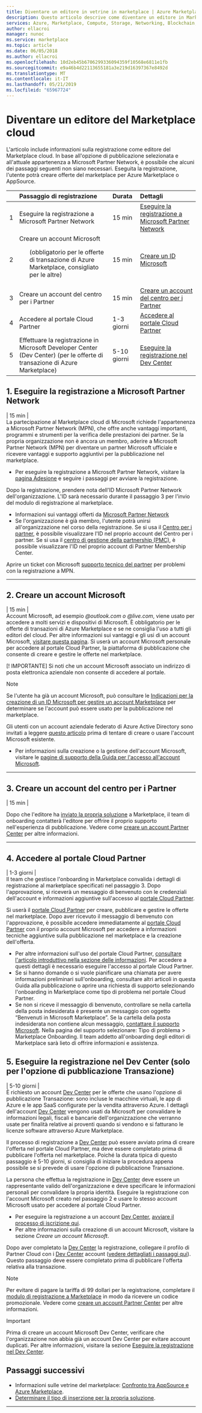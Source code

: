 ```yaml
---
title: Diventare un editore in vetrine in marketplace | Azure Marketplace
description: Questo articolo descrive come diventare un editore in Marketplace.
services: Azure, Marketplace, Compute, Storage, Networking, Blockchain, Security
author: ellacroi
manager: nunoc
ms.service: marketplace
ms.topic: article
ms.date: 06/05/2018
ms.author: ellacroi
ms.openlocfilehash: 10d2eb45b6706299336094359f10568e6811e1fb
ms.sourcegitcommit: e9a46b4d22113655181a3e219d16397367e8492d
ms.translationtype: MT
ms.contentlocale: it-IT
ms.lasthandoff: 05/21/2019
ms.locfileid: "65967724"
---
```

# <a name="become-a-cloud-marketplace-publisher"></a>Diventare un editore del Marketplace cloud

L'articolo include informazioni sulla registrazione come editore del Marketplace cloud. In base all'opzione di pubblicazione selezionata e all'attuale appartenenza a Microsoft Partner Network, è possibile che alcuni dei passaggi seguenti non siano necessari. Eseguita la registrazione, l'utente potrà creare offerte del marketplace per Azure Marketplace o AppSource.


|  | Passaggio di registrazione | Durata | Dettagli |  
|:--- |:--- |:--- |:--- |  
| 1 | Eseguire la registrazione a Microsoft Partner Network | 15 min | [Eseguire la registrazione a Microsoft Partner Network](https://docs.microsoft.com/azure/marketplace/become-publisher#1-register-in-microsoft-partner-network) |  
| 2 | Creare un account Microsoft <ul>(obbligatorio per le offerte di transazione di Azure Marketplace, consigliato per le altre)</ul> | 15 min | [Creare un ID Microsoft](https://docs.microsoft.com/azure/marketplace/become-publisher#2-create-a-microsoft-account) |  
| 3 | Creare un account del centro per i Partner | 15 min | [Creare un account del centro per i Partner](https://partner.microsoft.com/dashboard/account/v3/enrollment/introduction/azureisv) |  
| 4 |  Accedere al portale Cloud Partner | 1-3 giorni | [Accedere al portale Cloud Partner](https://docs.microsoft.com/azure/marketplace/become-publisher#4-sign-into-cloud-partner-portal) |  
| 5 | Effettuare la registrazione in Microsoft Developer Center (Dev Center) (per le offerte di transazione di Azure Marketplace) | 5-10 giorni | [Eseguire la registrazione nel Dev Center](https://docs.microsoft.com/azure/marketplace/become-publisher#5-register-in-dev-center-for-transact-publishing-option-only) |  


## <a name="1-register-in-microsoft-partner-network"></a>1. Eseguire la registrazione a Microsoft Partner Network  
| 15 min |  
La partecipazione al Marketplace cloud di Microsoft richiede l'appartenenza a Microsoft Partner Network (MPN), che offre anche vantaggi importanti, programmi e strumenti per la verifica delle prestazioni dei partner. Se la propria organizzazione non è ancora un membro, aderire a Microsoft Partner Network (MPN) per diventare un partner Microsoft ufficiale e ricevere vantaggi e supporto aggiuntivi per la pubblicazione nel marketplace. 

*   Per eseguire la registrazione a Microsoft Partner Network, visitare la [pagina Adesione](https://partner.microsoft.com/membership) e seguire i passaggi per avviare la registrazione.  

Dopo la registrazione, prendere nota dell'ID Microsoft Partner Network dell'organizzazione. L'ID sarà necessario durante il passaggio 3 per l'invio del modulo di registrazione al marketplace.
*   Informazioni sui vantaggi offerti da [Microsoft Partner Network](https://partner.microsoft.com/commercial)
*   Se l'organizzazione è già membro, l'utente potrà unirsi all'organizzazione nel corso della registrazione. Se si usa il [Centro per i partner](https://partnercenter.microsoft.com/partner/home), è possibile visualizzare l'ID nel proprio account del Centro per i partner. Se si usa il [centro di gestione della partnership (PMC)](https://partners.microsoft.com/partnerprogram/PartnerMembershipCenter.aspx), è possibile visualizzare l'ID nel proprio account di Partner Membership Center. 

Aprire un ticket con Microsoft [supporto tecnico del partner](https://partner.microsoft.com/support) per problemi con la registrazione a MPN.

---

## <a name="2-create-a-microsoft-account"></a>2. Creare un account Microsoft  
| 15 min |  
Account Microsoft, ad esempio  *\@outlook.com o \@live.com*, viene usato per accedere a molti servizi e dispositivi di Microsoft. È obbligatorio per le offerte di transazioni di Azure Marketplace e se ne consiglia l'uso a tutti gli editori del cloud. Per altre informazioni sui vantaggi e gli usi di un account Microsoft, [visitare questa pagina](https://account.microsoft.com/account/). Si userà un account Microsoft personale per accedere al portale Cloud Partner, la piattaforma di pubblicazione che consente di creare e gestire le offerte nel marketplace. 

[! IMPORTANTE] Si noti che un account Microsoft associato un indirizzo di posta elettronica aziendale non consente di accedere al portale.

> [!Note]
> Se l'utente ha già un account Microsoft, può consultare le [Indicazioni per la creazione di un ID Microsoft per gestire un account Marketplace](https://docs.microsoft.com/azure/marketplace/guidelines#guidelines-for-creating-a-microsoft-id-to-manage-a-marketplace-account) per determinare se l'account può essere usato per la pubblicazione nel marketplace. 
> 
> Gli utenti con un account aziendale federato di Azure Active Directory sono invitati a leggere [questo articolo](https://docs.microsoft.com/azure/marketplace/guidelines#issue-microsoft-id-in-an-azure-ad-federated-domain) prima di tentare di creare o usare l'account Microsoft esistente.

*   Per informazioni sulla creazione o la gestione dell'account Microsoft, visitare le [pagine di supporto della Guida per l'accesso all'account Microsoft](https://support.microsoft.com/products/microsoft-account?category=manage-account).


---

## <a name="3-create-a-partner-center-account"></a>3. Creare un account del centro per i Partner  
| 15 min |  

Dopo che l'editore ha [inviato la propria soluzione](https://partner.microsoft.com/dashboard/account/v3/enrollment/introduction/azureisv) a Marketplace, il team di onboarding contatterà l'editore per offrire il proprio supporto nell'esperienza di pubblicazione. Vedere come [creare un account Partner Center](https://docs.microsoft.com/azure/marketplace/partner-center-portal/create-account) per altre informazioni.

<!---
Complete this brief [registration form](https://azuremarketplace.microsoft.com/sell/signup) to become a marketplace publisher. The information submitted on this form will be used to create a publisher account in the Cloud Partner Portal which will allow you to create, publish, and manage marketplace offers.

You will be asked to include the following information:
*   Details about your organization, including your Microsoft Partner Network ID (which you can look up in either [Partner Center](https://partnercenter.microsoft.com/partner/home) or [Partner Membership Center](https://partners.microsoft.com/partnerprogram/PartnerMembershipCenter.aspx))
*   A brief description of your initial app or consulting services offer that you intend to publish, including the Microsoft product or service to which your offer most closely aligns
*   The target audience for your app or service 
-->

---
## <a name="4-sign-into-cloud-partner-portal"></a>4. Accedere al portale Cloud Partner
| 1-3 giorni | <br>
Il team che gestisce l'onboarding in Marketplace convalida i dettagli di registrazione al marketplace specificati nel passaggio 3. Dopo l'approvazione, si riceverà un messaggio di benvenuto con le credenziali dell'account e informazioni aggiuntive sull'accesso al [portale Cloud Partner](https://cloudpartner.azure.com).

Si userà il [portale Cloud Partner](https://cloudpartner.azure.com) per creare, pubblicare e gestire le offerte nel marketplace. Dopo aver ricevuto il messaggio di benvenuto con l'approvazione, è possibile accedere immediatamente al [portale Cloud Partner](https://cloudpartner.azure.com) con il proprio account Microsoft per accedere a informazioni tecniche aggiuntive sulla pubblicazione nel marketplace e la creazione dell'offerta. 
*   Per altre informazioni sull'uso del portale Cloud Partner, [consultare l'articolo introduttivo nella sezione delle informazioni](https://docs.microsoft.com/azure/marketplace/cloud-partner-portal-orig/cloud-partner-portal-getting-started-with-the-cloud-partner-portal). Per accedere a questi dettagli è necessario eseguire l'accesso al portale Cloud Partner.
*   Se si hanno domande o si vuole pianificare una chiamata per avere informazioni preliminari sull'onboarding, consultare altri articoli in questa Guida alla pubblicazione o aprire una richiesta di supporto selezionando l'onboarding in Marketplace come tipo di problema nel portale Cloud Partner.
*   Se non si riceve il messaggio di benvenuto, controllare se nella cartella della posta indesiderata è presente un messaggio con oggetto “Benvenuti in Microsoft Marketplace”. Se la cartella della posta indesiderata non contiene alcun messaggio, [contattare il supporto Microsoft](https://support.microsoft.com/getsupport?wf=0&tenant=classiccommercial&oaspworkflow=start_1.0.0.0&locale=&supportregion=&pesid=16230&forceorigin=esmc&ccsid=636595105151894820). Nella pagina del supporto selezionare: Tipo di problema > Marketplace Onboarding.  Il team addetto all'onboarding degli editori di Marketplace sarà lieto di offrire informazioni e assistenza. 


## <a name="5-register-in-dev-center-for-transact-publishing-option-only"></a>5. Eseguire la registrazione nel Dev Center (solo per l'opzione di pubblicazione Transazione) 
| 5-10 giorni |  
È richiesto un account [Dev Center](https://developer.microsoft.com/store/register) per le offerte che usano l'opzione di pubblicazione Transazione: sono incluse le macchine virtuali, le app di Azure e le app SaaS configurate per la vendita attraverso Azure. I dettagli dell'account [Dev Center](https://developer.microsoft.com/store/register) vengono usati da Microsoft per convalidare le informazioni legali, fiscali e bancarie dell'organizzazione che verranno usate per finalità relative ai proventi quando si vendono e si fatturano le licenze software attraverso Azure Marketplace. 

Il processo di registrazione a [Dev Center](https://developer.microsoft.com/store/register) può essere avviato prima di creare l'offerta nel portale Cloud Partner, ma deve essere completato prima di pubblicare l'offerta nel marketplace. Poiché la durata tipica di questo passaggio è 5-10 giorni, si consiglia di iniziare la procedura appena possibile se si prevede di usare l'opzione di pubblicazione Transazione. 

La persona che effettua la registrazione in [Dev Center](https://developer.microsoft.com/store/register) deve essere un rappresentante valido dell'organizzazione e deve specificare le informazioni personali per convalidare la propria identità. Eseguire la registrazione con l'account Microsoft creato nel passaggio 2 e usare lo stesso account Microsoft usato per accedere al portale Cloud Partner.

*   Per eseguire la registrazione a un account [Dev Center](https://developer.microsoft.com/store/register), [avviare il processo di iscrizione qui](https://developer.microsoft.com/store/register).
*   Per altre informazioni sulla creazione di un account Microsoft, visitare la sezione *Creare un account Microsoft*.
 
Dopo aver completato la [Dev Center](https://developer.microsoft.com/store/register) la registrazione, collegare il profilo di Partner Cloud con i [Dev Center](https://developer.microsoft.com/store/register) account ([vedere dettagliati i passaggi qui](https://docs.microsoft.com/en-us/azure/marketplace/cloud-partner-portal-orig/cloud-partner-portal-manage-publisher-profile)). Questo passaggio deve essere completato prima di pubblicare l'offerta relativa alla transazione. 

>[!Note]
>Per evitare di pagare la tariffa di 99 dollari per la registrazione, completare il [modulo di registrazione a Marketplace](https://partner.microsoft.com/dashboard/account/v3/enrollment/introduction/azureisv) in modo da ricevere un codice promozionale. Vedere come [creare un account Partner Center](https://docs.microsoft.com/azure/marketplace/partner-center-portal/create-account) per altre informazioni.

>[!Important]
>Prima di creare un account Microsoft Dev Center, verificare che l'organizzazione non abbia già un account Dev Center per evitare account duplicati. Per altre informazioni, visitare la sezione [Eseguire la registrazione nel Dev Center](https://docs.microsoft.com/azure/marketplace/register-dev-center).


## <a name="next-steps"></a>Passaggi successivi
* Informazioni sulle vetrine del marketplace: [Confronto tra AppSource e Azure Marketplace](https://docs.microsoft.com/azure/marketplace/comparing-appsource-azure-marketplace).
*   [Determinare il tipo di inserzione per la propria soluzione](https://docs.microsoft.com/azure/marketplace/determine-your-listing-type).

 
---
